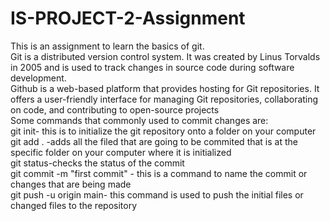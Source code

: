 # IS-PROJECT-2-Assignment

This is an assignment to learn the basics of git.
<br>
Git is a distributed version control system. It was created by Linus Torvalds in 2005 and is used to track changes in source code during software development.
<br>
Github is a web-based platform that provides hosting for Git repositories. It offers a user-friendly interface for managing Git repositories, collaborating on code, and contributing to open-source projects
<br>
Some commands that commonly used to commit changes are: 
<br>
git init- this is to initialize the git repository onto a folder on your computer
<br>
git add . -adds all the filed that are going to be commited that is at the specific folder on your computer where it is initialized
<br>
git status-checks the status of the commit
<br>
git commit -m "first commit" - this is a command to name the commit or changes that are being made
<br>
git push -u origin main- this command is used to push the initial files or changed files to the repository


